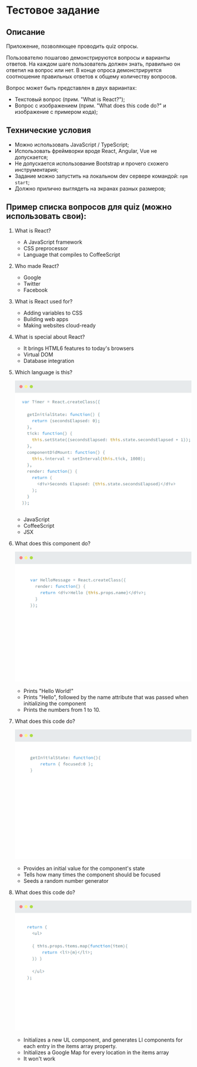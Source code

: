 # Тестовое задание
## Описание
Приложение, позволяющее проводить quiz опросы.

Пользователю пошагово демонстрируются вопросы и варианты ответов.
На каждом шаге пользователь должен знать, правильно он ответил на вопрос или нет.
В конце опроса демонстрируется соотношение правильных ответов к общему количеству вопросов.

Вопрос может быть представлен в двух вариантах:
* Текстовый вопрос (прим. "What is React?");
* Вопрос с изображением (прим. "What does this code do?" и изображение с примером кода);

## Технические условия
* Можно использовать JavaScript / TypeScript;
* Использовать фреймворки вроде React, Angular, Vue не допускается;
* Не допускается использование Bootstrap и прочего схожего инструментария;
* Задание можно запустить на локальном dev сервере командой: `npm start`;
* Должно прилично выглядеть на экранах разных размеров;

## Пример списка вопросов для quiz (можно использовать свои):
1. What is React?
    * A JavaScript framework
    * CSS preprocessor
    * Language that compiles to CoffeeScript

2. Who made React?
    * Google
    * Twitter
    * Facebook

3. What is React used for?
    * Adding variables to CSS
    * Building web apps
    * Making websites cloud-ready

4. What is special about React?
    * It brings HTML6 features to today's browsers
    * Virtual DOM
    * Database integration

5. Which language is this?

    ![alt text](./image-questions/5.png)
    * JavaScript
    * CoffeeScript
    * JSX

6. What does this component do?

    ![alt text](./image-questions/6.png)
    * Prints "Hello World!"
    * Prints "Hello", followed by the name attribute that was passed when initializing the component
    * Prints the numbers from 1 to 10.

7. What does this code do?

    ![alt text](./image-questions/7.png)
    * Provides an initial value for the component's state
    * Tells how many times the component should be focused
    * Seeds a random number generator

8. What does this code do?

    ![alt text](./image-questions/8.png)
    * Initializes a new UL component, and generates LI components for each entry in the items array property.
    * Initializes a Google Map for every location in the items array
    * It won't work